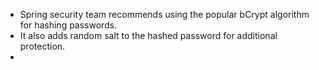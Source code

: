 - Spring security team recommends using the popular bCrypt algorithm for hashing passwords.
- It also adds random salt to the hashed password for additional protection.
- 